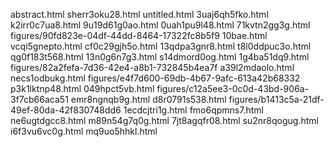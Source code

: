 abstract.html
sherr3oku28.html
untitled.html
3uaj6qh5fko.html
k2irr0c7ua8.html
9u19d61g0ao.html
0uah1pu9l48.html
71kvtn2gg3g.html
figures/90fd823e-04df-44dd-8464-17322fc8b5f9
10bae.html
vcqi5gnepto.html
cf0c29gjh5o.html
13qdpa3gnr8.html
t8l0ddpuc3o.html
qg0f183t568.html
13n0g6n7g3.html
s14dmord0og.html
1g4ba51dq9.html
figures/82a2fefa-7d36-42e4-a8b1-732845b4ea7f
a39l2mdaolo.html
necs1odbukg.html
figures/e4f7d600-69db-4b67-9afc-613a42b68332
p3k1lktnp48.html
049hpct5vb.html
figures/c12a5ee3-0c0d-43bd-906a-3f7cb66aca51
emr8ngnqb9g.html
d8r0791s538.html
figures/b1413c5a-21df-49ef-80da-42f830748dd6
1ecdcjtri1g.html
fmo6qpmns7.html
ne6ugtdgcc8.html
m89n54g7q0g.html
7jt8agqfr08.html
su2nr8qogug.html
i6f3vu6vc0g.html
mq9uo5hhkl.html